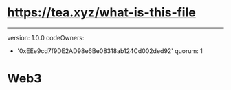 # https://tea.xyz/what-is-this-file
---
version: 1.0.0
codeOwners:
  - '0xEEe9cd7f9DE2AD98e6Be08318ab124Cd002ded92'
quorum: 1
# Web3
